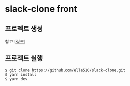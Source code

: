 # slack-clone front

## 프로젝트 생성
참고 [[링크](https://tundra-blade-e7d.notion.site/Vite-8f68f2100a5b4cbfa6b87d8a511612e3)]

## 프로젝트 실행

```shell
$ git clone https://github.com/elle510/slack-clone.git
$ yarn install
$ yarn dev
```
